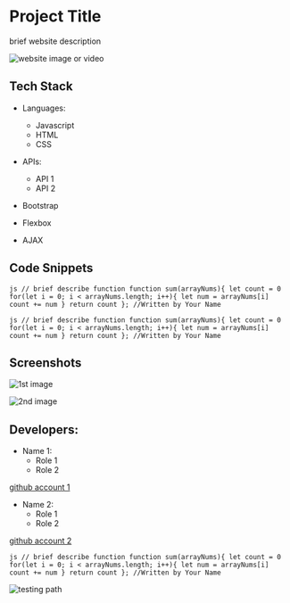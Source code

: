 # Project Title

brief website description

![website image or video](https://www.businessprocessincubator.com/wp-content/uploads/thumbnails/thumbnail-42864.png)

## Tech Stack

- Languages:
  - Javascript
  - HTML
  - CSS


- APIs:
  - API 1
  - API 2


- Bootstrap
- Flexbox
- AJAX


## Code Snippets

```js // brief describe function function sum(arrayNums){ let count = 0 for(let i = 0; i < arrayNums.length; i++){ let num = arrayNums[i] count += num } return count }; //Written by Your Name ```

```js // brief describe function function sum(arrayNums){ let count = 0 for(let i = 0; i < arrayNums.length; i++){ let num = arrayNums[i] count += num } return count }; //Written by Your Name ```

## Screenshots

![1st image](https://www.sitesuite.com.au/images/sitesuite-website-design.jpg)

![2nd image](https://images.ctfassets.net/xiodjcyu2mf8/5AAWL1ZZsY08088HEJBbMU/ab2975109563f91b1d962d30a4133afd/Theme_collage_desktop__1_-min.jpg)

## Developers:

- Name 1:
  - Role 1
  - Role 2


[github account 1](https://github.com/)

- Name 2:
  - Role 1
  - Role 2


[github account 2](https://github.com/)

```js // brief describe function function sum(arrayNums){ let count = 0 for(let i = 0; i < arrayNums.length; i++){ let num = arrayNums[i] count += num } return count }; //Written by Your Name ```


![testing path](/public/images/sshot.png)
